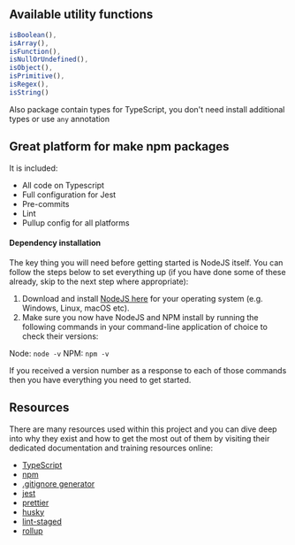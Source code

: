 ## Available utility functions

```javascript
isBoolean(),
isArray(),
isFunction(),
isNullOrUndefined(),
isObject(),
isPrimitive(),
isRegex(),
isString()
```

Also package contain types for TypeScript, you don't need install additional types or use `any` annotation

## Great platform for make npm packages
 
It is included: 

* All code on Typescript
* Full configuration for Jest 
* Pre-commits
* Lint
* Pullup config for all platforms


#### Dependency installation

The key thing you will need before getting started is NodeJS itself. You can follow the steps below to set everything up (if you have done some of these already, skip to the next step where appropriate):

1. Download and install [NodeJS here](https://nodejs.org/en/download/) for your operating system (e.g. Windows, Linux, macOS etc).
2. Make sure you now have NodeJS and NPM install by running the following commands in your command-line application of choice to check their versions:

Node: `node -v`
NPM: `npm -v`

If you received a version number as a response to each of those commands then you have everything you need to get started.

## Resources

There are many resources used within this project and you can dive deep into why they exist and how to get the most out of them by visiting their dedicated documentation and training resources online:

* [TypeScript](http://www.typescriptlang.org/)
* [npm](https://www.npmjs.com/)
* [.gitignore generator](http://gitignore.io/)
* [jest](http://facebook.github.io/jest/)
* [prettier](https://prettier.io/)
* [husky](https://github.com/typicode/husky)
* [lint-staged](https://github.com/okonet/lint-staged)
* [rollup](https://rollupjs.org/)
